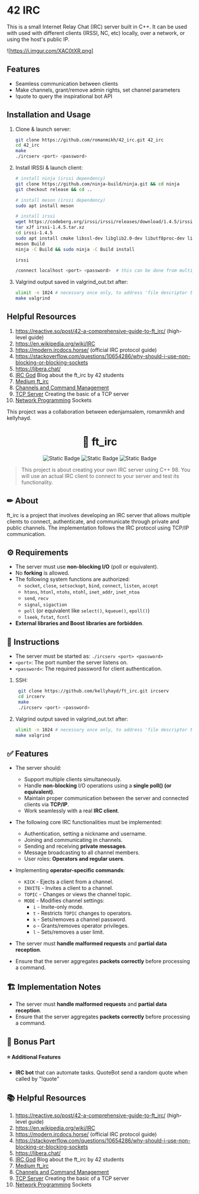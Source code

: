 # 42 IRC 

This is a small Internet Relay Chat (IRC) server built in C++. It can be used with used with different clients (IRSSI, NC, etc) locally, over a network, or using the host's public IP. 

![https://i.imgur.com/XAC0tXR.png]

## Features

- Seamless communication between clients
- Make channels, grant/remove admin rights, set channel parameters
- !quote to query the inspirational bot API

## Installation and Usage

1. Clone & launch server:
   ```sh
   git clone https://github.com/romanmikh/42_irc.git 42_irc
   cd 42_irc
   make
   ./ircserv <port> <password>
   ```

2. Install IRSSI & launch client:
   ```sh
   # install ninja (irssi dependency)
   git clone https://github.com/ninja-build/ninja.git && cd ninja
   git checkout release && cd ..

   # install meson (irssi dependency)
   sudo apt install meson

   # install irssi
   wget https://codeberg.org/irssi/irssi/releases/download/1.4.5/irssi-1.4.5.tar.xz
   tar xJf irssi-1.4.5.tar.xz
   cd irssi-1.4.5
   sudo apt install cmake libssl-dev libglib2.0-dev libutf8proc-dev libncurses-dev
   meson Build
   ninja -C Build && sudo ninja -C Build install

   irssi
   ```

   ```sh
   /connect localhost <port> <password>  # this can be done from multiple clients
   ```

3. Valgrind output saved in valgrind_out.txt after:
   ```sh
   ulimit -n 1024 # necessary once only, to address 'file descriptor too high' error
   make valgrind
   ```

## Helpful Resources
1. https://reactive.so/post/42-a-comprehensive-guide-to-ft_irc/ (high-level guide)
2. https://en.wikipedia.org/wiki/IRC
3. https://modern.ircdocs.horse/ (official IRC protocol guide)
4. https://stackoverflow.com/questions/10654286/why-should-i-use-non-blocking-or-blocking-sockets
5. https://libera.chat/
6. [IRC God](https://ircgod.com/) Blog about the ft_irc by 42 students
7. [Medium ft_irc](https://medium.com/@afatir.ahmedfatir/small-irc-server-ft-irc-42-network-7cee848de6f9)
8. [Channels and Command Management](https://medium.com/@mohamedsarda2001/ft-irc-channels-and-command-management-ff1ff3758a0b)
9. [TCP Server](https://www.youtube.com/watch?v=cNdlrbZSkyQ&list=PLUJCSGGiox1Q-QvHfMMydtoyEa1IEzeLe&index=3) Creating the basic of a TCP server
10. [Network Programming](https://www.youtube.com/watch?v=gntyAFoZp-E) Sockets 

This project was a collaboration between edenjamsalem, romanmikh and kellyhayd.






















<h1 align="center"> 📡 ft_irc </h1>

<p align="center">
<img alt="Static Badge" src="https://img.shields.io/badge/42-London-orange"> <img alt="Static Badge" src="https://img.shields.io/badge/language-C++98-blue">  <img alt="Static Badge" src="https://img.shields.io/badge/submitted_in-2025-green">
</p>

>This project is about creating your own IRC server using C++ 98. You will use an actual IRC client to connect to your server and test its functionality.

<h2> ✏ About </h2>
ft_irc is a project that involves developing an IRC server that allows multiple clients to connect, authenticate, and communicate through private and public channels. The implementation follows the IRC protocol using TCP/IP communication. 


<h2> ⚙ Requirements </h2>

- The server must use **non-blocking I/O** (poll or equivalent).
- No **forking** is allowed.
- The following system functions are authorized:
  - `socket`, `close`, `setsockopt`, `bind`, `connect`, `listen`, `accept`
  - `htons`, `htonl`, `ntohs`, `ntohl`, `inet_addr`, `inet_ntoa`
  - `send`, `recv`
  - `signal`, `sigaction`
  - `poll` (or equivalent like `select()`, `kqueue()`, `epoll()`)
  - `lseek`, `fstat`, `fcntl`
- **External libraries and Boost libraries are forbidden**.

<h2>  📝 Instructions </h2>

- The server must be started as:
`./ircserv <port> <password>`
- `<port>`: The port number the server listens on.
- `<password>`: The required password for client authentication.

1. SSH:
   ```sh
    git clone https://github.com/kellyhayd/ft_irc.git ircserv
    cd ircserv
    make
    ./ircserv <port> <password>
   ```

2. Valgrind output saved in valgrind_out.txt after:
   ```sh
   ulimit -n 1024 # necessary once only, to address 'file descriptor too high' error
   make valgrind
   ```

<h2>  ✅ Features </h2>

- The server should:
  - Support multiple clients simultaneously.
  - Handle **non-blocking** I/O operations using a **single poll() (or equivalent)**.
  - Maintain proper communication between the server and connected clients via **TCP/IP**.
  - Work seamlessly with a real **IRC client**.
- The following core IRC functionalities must be implemented:
  - Authentication, setting a nickname and username.
  - Joining and communicating in channels.
  - Sending and receiving **private messages**.
  - Message broadcasting to all channel members.
  - User roles: **Operators and regular users**.
- Implementing **operator-specific commands**:
  - `KICK` - Ejects a client from a channel.
  - `INVITE` - Invites a client to a channel.
  - `TOPIC` - Changes or views the channel topic.
  - `MODE` - Modifies channel settings:
    - `i` - Invite-only mode.
    - `t` - Restricts `TOPIC` changes to operators.
    - `k` - Sets/removes a channel password.
    - `o` - Grants/removes operator privileges.
    - `l` - Sets/removes a user limit.

- The server must **handle malformed requests** and **partial data reception**.
- Ensure that the server aggregates **packets correctly** before processing a command.


<h2> 🏗 Implementation Notes </h2>

- The server must **handle malformed requests** and **partial data reception**.
- Ensure that the server aggregates **packets correctly** before processing a command.

<h2> 🌟 Bonus Part </h2>

<h4> ⭐ Additional Features </h4>

- **IRC bot** that can automate tasks. QuoteBot send a random quote when called by "!quote"

<h2> 📚 Helpful Resources </h2>

1. https://reactive.so/post/42-a-comprehensive-guide-to-ft_irc/ (high-level guide)
2. https://en.wikipedia.org/wiki/IRC
3. https://modern.ircdocs.horse/ (official IRC protocol guide)
4. https://stackoverflow.com/questions/10654286/why-should-i-use-non-blocking-or-blocking-sockets
5. https://libera.chat/
6. [IRC God](https://ircgod.com/) Blog about the ft_irc by 42 students
7. [Medium ft_irc](https://medium.com/@afatir.ahmedfatir/small-irc-server-ft-irc-42-network-7cee848de6f9)
8. [Channels and Command Management](https://medium.com/@mohamedsarda2001/ft-irc-channels-and-command-management-ff1ff3758a0b)
9. [TCP Server](https://www.youtube.com/watch?v=cNdlrbZSkyQ&list=PLUJCSGGiox1Q-QvHfMMydtoyEa1IEzeLe&index=3) Creating the basic of a TCP server
10. [Network Programming](https://www.youtube.com/watch?v=gntyAFoZp-E) Sockets 















